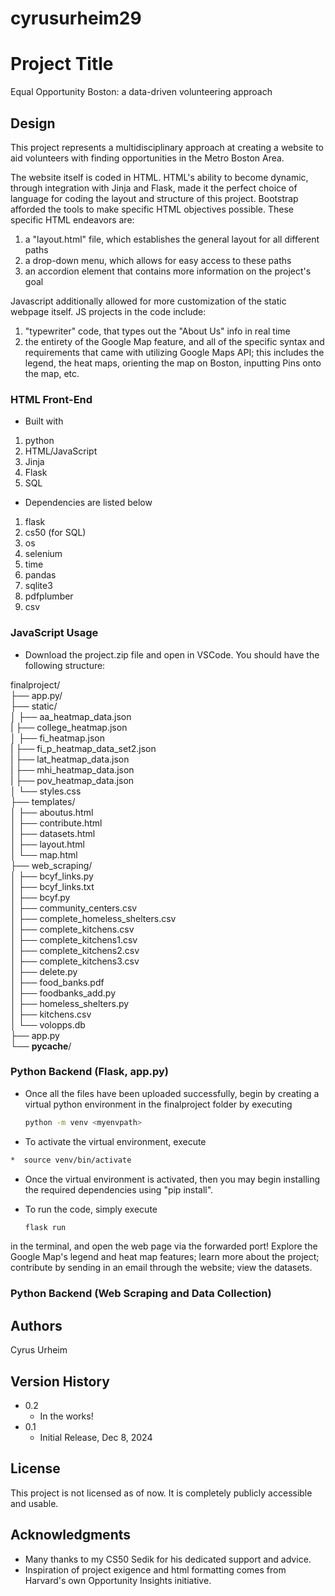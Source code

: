 # cyrusurheim29
# Project Title
Equal Opportunity Boston: a data-driven volunteering approach
## Design

This project represents a multidisciplinary approach at creating a website to aid volunteers with finding opportunities in the Metro Boston Area. 

The website itself is coded in HTML. HTML's ability to become dynamic, through integration with Jinja and Flask, made it the perfect choice of language for coding the layout and structure of this project. Bootstrap afforded the tools to make specific HTML objectives possible. These specific HTML endeavors are:
<ol>
  <li>a "layout.html" file, which establishes the general layout for all different paths</li>
  <li>a drop-down menu, which allows for easy access to these paths</li>
  <li>an accordion element that contains more information on the project's goal</li>
</ol> 
Javascript additionally allowed for more customization of the static webpage itself. JS projects in the code include:
<ol>
  <li>"typewriter" code, that types out the "About Us" info in real time</li>
  <li>the entirety of the Google Map feature, and all of the specific syntax and requirements that came with utilizing Google Maps API; this includes the legend, the heat maps, orienting the map on Boston, inputting Pins onto the map, etc.</li>
</ol> 


### HTML Front-End
* Built with
<ol>
  <li>python</li>
  <li>HTML/JavaScript</li>
  <li>Jinja</li>
  <li>Flask</li>
  <li>SQL</li>
</ol> 


* Dependencies are listed below
<ol>
  <li>flask</li>
  <li>cs50 (for SQL)</li>
  <li>os</li>
  <li>selenium</li>
  <li>time</li>
  <li>pandas</li>
  <li>sqlite3</li>
  <li>pdfplumber</li>
  <li>csv</li>
</ol> 

### JavaScript Usage

* Download the project.zip file and open in VSCode. You should have the following structure:

finalproject/  
├── app.py/                 
├── static/               
│   ├── aa_heatmap_data.json  
|   ├── college_heatmap.json  
│   ├── fi_heatmap.json  
|   ├── fi_p_heatmap_data_set2.json  
|   ├── lat_heatmap_data.json  
|   ├── mhi_heatmap_data.json  
|   ├── pov_heatmap_data.json  
│   └── styles.css  
├── templates/          
│   ├── aboutus.html          
│   ├── contribute.html      
│   ├── datasets.html   
│   ├── layout.html               
│   └── map.html                
├── web_scraping/                 
│   ├── bcyf_links.py             
│   ├── bcyf_links.txt  
│   ├── bcyf.py                   
│   ├── community_centers.csv  
│   ├── complete_homeless_shelters.csv  
│   ├── complete_kitchens.csv  
│   ├── complete_kitchens1.csv  
│   ├── complete_kitchens2.csv  
│   ├── complete_kitchens3.csv  
│   ├── delete.py  
│   ├── food_banks.pdf  
│   ├── foodbanks_add.py         
│   ├── homeless_shelters.py         
│   ├── kitchens.csv  
│   └── volopps.db  
├── app.py  
└── __pycache__/                


### Python Backend (Flask, app.py)

* Once all the files have been uploaded successfully, begin by creating a virtual python environment in the finalproject folder by executing
  ```sh
  python -m venv <myenvpath>
  ```
*  To activate the virtual environment, execute
  ```sh
*  source venv/bin/activate
  ```
*  Once the virtual environment is activated, then you may begin installing the required dependencies using "pip install".

* To run the code, simply execute
  ```sh
  flask run
  ```
in the terminal, and open the web page via the forwarded port! Explore the Google Map's legend and heat map features; learn more about the project; contribute by sending in an email through the website; view the datasets.

### Python Backend (Web Scraping and Data Collection)

## Authors
Cyrus Urheim

## Version History

* 0.2
    * In the works!
* 0.1
    * Initial Release, Dec 8, 2024

## License

This project is not licensed as of now. It is completely publicly accessible and usable.

## Acknowledgments

* Many thanks to my CS50 Sedik for his dedicated support and advice.
* Inspiration of project exigence and html formatting comes from Harvard's own Opportunity Insights initiative.
